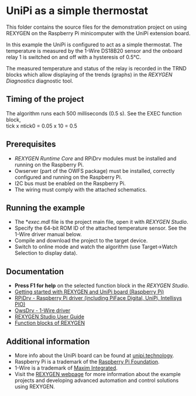 UniPi as a simple thermostat 
============================
 
This folder contains the source files for the demonstration project on using
REXYGEN on the Raspberry Pi minicomputer with the UniPi extension
board. 

In this example the UniPi is configured to act as a simple thermostat. The 
temperature is measured by the 1-Wire DS18B20 sensor and the onboard relay 1 is
switched on and off with a hysteresis of 0.5°C.

The measured temperature and status of the relay is recorded in the TRND blocks
which allow displaying of the trends (graphs) in the *REXYGEN Diagnostics* diagnostic tool. 

## Timing of the project ##

The algorithm runs each 500 milliseconds (0.5 s). See the EXEC function block,  
tick x ntick0 = 0.05 x 10 = 0.5 

## Prerequisites ##

- *REXYGEN Runtime Core* and RPiDrv modules must be installed and running on the Raspberry Pi.
- Owserver (part of the OWFS package) must be installed, correctly configured and running on the Raspberry Pi.
- I2C bus must be enabled on the Raspberry Pi.
- The wiring must comply with the attached schematics. 

## Running the example ##

- The **exec.mdl* file is the project main file, open it with *REXYGEN Studio*.
- Specify the 64-bit ROM ID of the attached temperature sensor. See the 1-Wire driver manual below.
- Compile and download the project to the target device.
- Switch to online mode and watch the algorithm (use Target->Watch Selection 
  to display data).
   
## Documentation ##

- **Press F1 for help** on the selected function block in the *REXYGEN Studio*.
- [Getting started with REXYGEN and UniPi board (Raspberry Pi)](https://www.rexygen.com/doc/PDF/ENGLISH/RexygenGettingStarted_UniPi_ENG.pdf)
- [RPiDrv - Raspberry Pi driver (including PiFace Digital, UniPi, Intellisys PIO)](https://www.rexygen.com/doc/PDF/ENGLISH/RPiDrv_ENG.pdf)
- [OwsDrv - 1-Wire driver](https://www.rexygen.com/doc/PDF/ENGLISH/OwsDrv_ENG.pdf)
- [REXYGEN Studio User Guide](https://www.rexygen.com/doc/PDF/ENGLISH/RexygenStudio_ENG.pdf)
- [Function blocks of REXYGEN](https://www.rexygen.com/doc/PDF/ENGLISH/BRef_ENG.pdf)

## Additional information ##

- More info about the UniPi board can be found at [unipi.technology](http://www.unipi.technology).
- Raspberry Pi is a trademark of the [Raspberry Pi Foundation](http://www.raspberrypi.org).
- 1-Wire is a trademark of [Maxim Integrated](http://www.maxim-ic.com).
- Visit the [REXYGEN webpage](http://www.rexygen.com) 
for more information about the example projects and developing advanced 
automation and control solutions using REXYGEN.